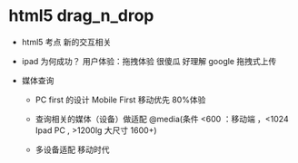 # html5 drag_n_drop

- html5 考点
  新的交互相关

- ipad 为何成功？
  用户体验：拖拽体验 很傻瓜 好理解
  google 拖拽式上传

- 媒体查询
  - PC first 的设计
    Mobile First 移动优先 80%体验

  - 查询相关的媒体（设备）做适配
    @media(条件 <600 ：移动端 ，<1024 Ipad PC , >1200lg 大尺寸 1600+)

  - 多设备适配 移动时代
